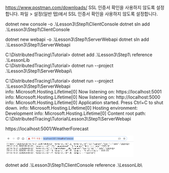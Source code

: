 https://www.postman.com/downloads/
    SSL 인증서 확인을 사용하지 않도록 설정합니다.
        파일 > 설정(일반 탭)에서 SSL 인증서 확인을 사용하지 않도록 설정합니다.

dotnet new console -o .\Lesson3\Step1\ClientConsole
dotnet sln add .\Lesson3\Step1\ClientConsole

dotnet new webapi -o .\Lesson3\Step1\ServerWebapi
dotnet sln add .\Lesson3\Step1\ServerWebapi

C:\DistributedTracing\Tutorial> dotnet add .\Lesson3\Step1\ reference .\LessonLib\
C:\DistributedTracing\Tutorial> dotnet run --project .\Lesson3\Step1\ServerWebapi\

C:\DistributedTracing\Tutorial> dotnet run --project .\Lesson3\Step1\ServerWebapi\
info: Microsoft.Hosting.Lifetime[0]
      Now listening on: https://localhost:5001
info: Microsoft.Hosting.Lifetime[0]
      Now listening on: http://localhost:5000
info: Microsoft.Hosting.Lifetime[0]
      Application started. Press Ctrl+C to shut down.
info: Microsoft.Hosting.Lifetime[0]
      Hosting environment: Development
info: Microsoft.Hosting.Lifetime[0]
      Content root path: C:\DistributedTracing\Tutorial\Lesson3\Step1\ServerWebapi

https://localhost:5001/WeatherForecast

<img src="./Images/WebApi_WeatherForecast.png" width=80%/>



dotnet add .\Lesson3\Step1\ClientConsole reference .\LessonLib\